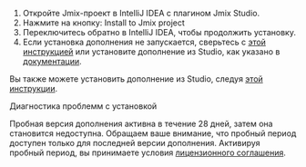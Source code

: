 1. Откройте Jmix-проект в IntelliJ IDEA с плагином Jmix Studio.
2. Нажмите на кнопку: Install to Jmix project
3. Переключитесь обратно в IntelliJ IDEA, чтобы продолжить установку.
4. Если установка дополнения не запускается, сверьтесь с [этой инструкцией]() или установите дополнение из Studio, как указано в [документации]().

Вы также можете установить дополнение из Studio, следуя [этой инструкции](https://docs.jmix.io/jmix/latest/add-ons.html#installation).

Диагностика проблемм с установкой

Пробная версия дополнения активна в течение 28 дней, затем она становится недоступна. Обращаем ваше внимание, что пробный период доступен только для последней версии дополнения. Активируя пробный период, вы принимаете условия [лицензионного соглашения]().
